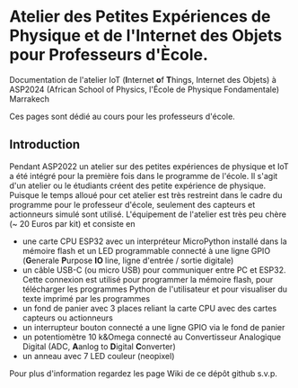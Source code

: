 # Atelier des Petites Expériences de Physique et de l'Internet des Objets pour Professeurs d'Ècole.
Documentation de l'atelier IoT (**I**nternet **o**f **T**hings, Internet des Objets) à ASP2024 (African School of Physics, l'École de Physique Fondamentale) Marrakech

Ces pages sont dédié au cours pour les professeurs d'école.

## Introduction
Pendant ASP2022 un atelier sur des petites expériences de physique et IoT a été intégré pour la première fois dans le programme de l'école. Il s'agit d'un atelier ou le étudiants créent des petite expérience de physique. Puisque le temps alloué pour cet atelier est très restreint dans le cadre du programme pour le professeur d'école, seulement des capteurs et actionneurs simulé sont utilisé.
L'équipement de l'atelier est très peu chère (~ 20 Euros par kit) et consiste en
* une carte CPU ESP32 avec un interpréteur MicroPython installé dans la mémoire flash et un LED programmable connecté à une ligne GPIO (**G**enerale **P**urpose **IO** line, ligne d'entrée / sortie digitale)
* un câble USB-C (ou micro USB) pour communiquer entre PC et ESP32. Cette connexion est utilisé pour programmer la mémoire flash, pour télécharger les programmes Python de l'utilisateur et pour visualiser du texte imprimé par les programmes
* un fond de panier avec 3 places reliant la carte CPU avec des cartes capteurs ou actionneurs
* un interrupteur bouton connecté a une ligne GPIO via le fond de panier
* un potentiomètre 10 k&Omega connecté au Convertisseur Analogique Digital (ADC, **A**anlog to **D**igital **C**onverter)
* un anneau avec 7 LED couleur (neopixel)

Pour plus d'information regardez les page Wiki de ce dépôt github s.v.p.
